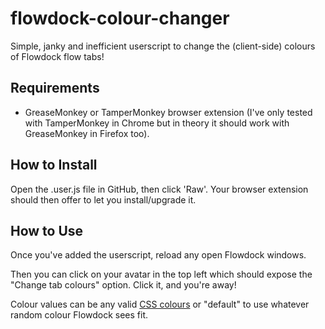 # flowdock-colour-changer
Simple, janky and inefficient userscript to change the (client-side) colours of Flowdock flow tabs!

## Requirements
- GreaseMonkey or TamperMonkey browser extension (I've only tested with TamperMonkey in Chrome but in theory it should work with GreaseMonkey in Firefox too).

## How to Install
Open the .user.js file in GitHub, then click 'Raw'. Your browser extension should then offer to let you install/upgrade it.

## How to Use
Once you've added the userscript, reload any open Flowdock windows.

Then you can click on your avatar in the top left which should expose the "Change tab colours" option. Click it, and you're away!

Colour values can be any valid [CSS colours](https://www.w3schools.com/colors/default.asp) or "default" to use whatever random colour Flowdock sees fit.
